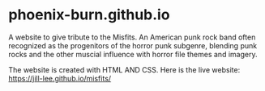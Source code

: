 # phoenix-burn.github.io

A website to give tribute to the Misfits. An American punk rock band often recognized as the progenitors of the horror punk subgenre, blending punk rocks and the other muscial influence with horror file themes and imagery.

The website is created with HTML AND CSS. Here is the live website: https://jill-lee.github.io/misfits/
